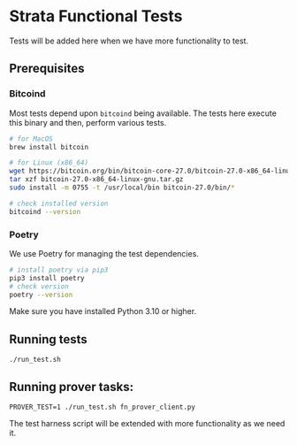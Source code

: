 # Strata Functional Tests

Tests will be added here when we have more functionality to test.

## Prerequisites

### Bitcoind

Most tests depend upon `bitcoind` being available. The tests here execute
this binary and then, perform various tests.

```bash
# for MacOS
brew install bitcoin
```

```bash
# for Linux (x86_64)
wget https://bitcoin.org/bin/bitcoin-core-27.0/bitcoin-27.0-x86_64-linux-gnu.tar.gz
tar xzf bitcoin-27.0-x86_64-linux-gnu.tar.gz
sudo install -m 0755 -t /usr/local/bin bitcoin-27.0/bin/*
```

```bash
# check installed version
bitcoind --version
```

### Poetry

We use Poetry for managing the test dependencies.

```bash
# install poetry via pip3
pip3 install poetry
# check version
poetry --version
```

Make sure you have installed Python 3.10 or higher.

## Running tests

```
./run_test.sh
```

## Running prover tasks:
```
PROVER_TEST=1 ./run_test.sh fn_prover_client.py
```

The test harness script will be extended with more functionality as we need it.
